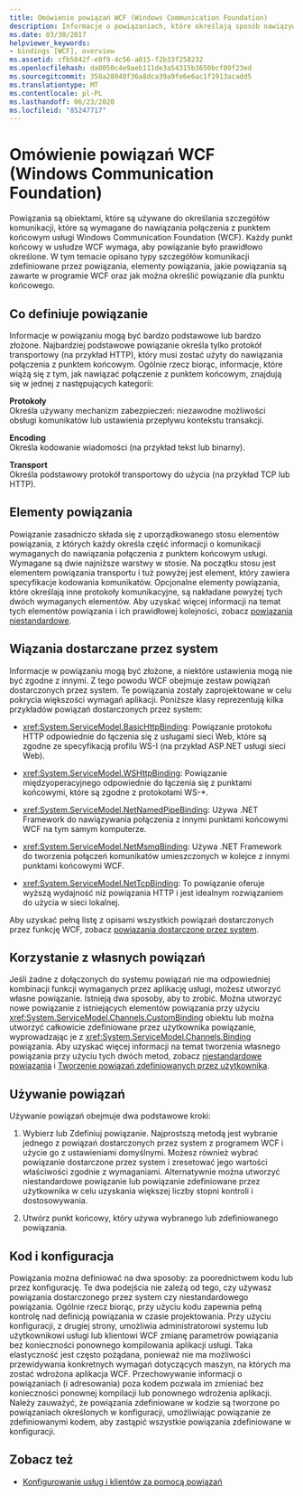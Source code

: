 ```yaml
---
title: Omówienie powiązań WCF (Windows Communication Foundation)
description: Informacje o powiązaniach, które określają sposób nawiązywania połączenia z usługą WCF, w tym elementy powiązania i sposób określania powiązania dla punktu końcowego usługi.
ms.date: 03/30/2017
helpviewer_keywords:
- bindings [WCF], overview
ms.assetid: cfb5842f-e0f9-4c56-a015-f2b33f258232
ms.openlocfilehash: da8050c4e9aeb111de3a54315b3650bcf09f23ed
ms.sourcegitcommit: 358a28048f36a8dca39a9fe6e6ac1f1913acadd5
ms.translationtype: MT
ms.contentlocale: pl-PL
ms.lasthandoff: 06/23/2020
ms.locfileid: "85247717"
---
```

# <a name="windows-communication-foundation-bindings-overview"></a>Omówienie powiązań WCF (Windows Communication Foundation)
Powiązania są obiektami, które są używane do określania szczegółów komunikacji, które są wymagane do nawiązania połączenia z punktem końcowym usługi Windows Communication Foundation (WCF). Każdy punkt końcowy w usłudze WCF wymaga, aby powiązanie było prawidłowo określone. W tym temacie opisano typy szczegółów komunikacji zdefiniowane przez powiązania, elementy powiązania, jakie powiązania są zawarte w programie WCF oraz jak można określić powiązanie dla punktu końcowego.  
  
## <a name="what-a-binding-defines"></a>Co definiuje powiązanie  
 Informacje w powiązaniu mogą być bardzo podstawowe lub bardzo złożone. Najbardziej podstawowe powiązanie określa tylko protokół transportowy (na przykład HTTP), który musi zostać użyty do nawiązania połączenia z punktem końcowym. Ogólnie rzecz biorąc, informacje, które wiążą się z tym, jak nawiązać połączenie z punktem końcowym, znajdują się w jednej z następujących kategorii:  
  
 **Protokoły**  
 Określa używany mechanizm zabezpieczeń: niezawodne możliwości obsługi komunikatów lub ustawienia przepływu kontekstu transakcji.  
  
 **Encoding**  
 Określa kodowanie wiadomości (na przykład tekst lub binarny).  
  
 **Transport**  
 Określa podstawowy protokół transportowy do użycia (na przykład TCP lub HTTP).  
  
## <a name="the-elements-of-a-binding"></a>Elementy powiązania  
 Powiązanie zasadniczo składa się z uporządkowanego stosu elementów powiązania, z których każdy określa część informacji o komunikacji wymaganych do nawiązania połączenia z punktem końcowym usługi. Wymagane są dwie najniższe warstwy w stosie. Na początku stosu jest elementem powiązania transportu i tuż powyżej jest element, który zawiera specyfikacje kodowania komunikatów. Opcjonalne elementy powiązania, które określają inne protokoły komunikacyjne, są nakładane powyżej tych dwóch wymaganych elementów. Aby uzyskać więcej informacji na temat tych elementów powiązania i ich prawidłowej kolejności, zobacz [powiązania niestandardowe](./extending/custom-bindings.md).  
  
## <a name="system-provided-bindings"></a>Wiązania dostarczane przez system  
 Informacje w powiązaniu mogą być złożone, a niektóre ustawienia mogą nie być zgodne z innymi. Z tego powodu WCF obejmuje zestaw powiązań dostarczonych przez system. Te powiązania zostały zaprojektowane w celu pokrycia większości wymagań aplikacji. Poniższe klasy reprezentują kilka przykładów powiązań dostarczonych przez system:  
  
- <xref:System.ServiceModel.BasicHttpBinding>: Powiązanie protokołu HTTP odpowiednie do łączenia się z usługami sieci Web, które są zgodne ze specyfikacją profilu WS-I (na przykład ASP.NET usługi sieci Web).  
  
- <xref:System.ServiceModel.WSHttpBinding>: Powiązanie międzyoperacyjnego odpowiednie do łączenia się z punktami końcowymi, które są zgodne z protokołami WS-*.  
  
- <xref:System.ServiceModel.NetNamedPipeBinding>: Używa .NET Framework do nawiązywania połączenia z innymi punktami końcowymi WCF na tym samym komputerze.  
  
- <xref:System.ServiceModel.NetMsmqBinding>: Używa .NET Framework do tworzenia połączeń komunikatów umieszczonych w kolejce z innymi punktami końcowymi WCF.  

- <xref:System.ServiceModel.NetTcpBinding>: To powiązanie oferuje wyższą wydajność niż powiązania HTTP i jest idealnym rozwiązaniem do użycia w sieci lokalnej.
  
 Aby uzyskać pełną listę z opisami wszystkich powiązań dostarczonych przez funkcję WCF, zobacz [powiązania dostarczone przez system](system-provided-bindings.md).  
  
## <a name="using-your-own-bindings"></a>Korzystanie z własnych powiązań  
 Jeśli żadne z dołączonych do systemu powiązań nie ma odpowiedniej kombinacji funkcji wymaganych przez aplikację usługi, możesz utworzyć własne powiązanie. Istnieją dwa sposoby, aby to zrobić. Można utworzyć nowe powiązanie z istniejących elementów powiązania przy użyciu <xref:System.ServiceModel.Channels.CustomBinding> obiektu lub można utworzyć całkowicie zdefiniowane przez użytkownika powiązanie, wyprowadzając je z <xref:System.ServiceModel.Channels.Binding> powiązania. Aby uzyskać więcej informacji na temat tworzenia własnego powiązania przy użyciu tych dwóch metod, zobacz [niestandardowe powiązania](./extending/custom-bindings.md) i [Tworzenie powiązań zdefiniowanych przez użytkownika](./extending/creating-user-defined-bindings.md).  
  
## <a name="using-bindings"></a>Używanie powiązań  
 Używanie powiązań obejmuje dwa podstawowe kroki:  
  
1. Wybierz lub Zdefiniuj powiązanie. Najprostszą metodą jest wybranie jednego z powiązań dostarczonych przez system z programem WCF i użycie go z ustawieniami domyślnymi. Możesz również wybrać powiązanie dostarczone przez system i zresetować jego wartości właściwości zgodnie z wymaganiami. Alternatywnie można utworzyć niestandardowe powiązanie lub powiązanie zdefiniowane przez użytkownika w celu uzyskania większej liczby stopni kontroli i dostosowywania.  
  
2. Utwórz punkt końcowy, który używa wybranego lub zdefiniowanego powiązania.  
  
## <a name="code-and-configuration"></a>Kod i konfiguracja  
 Powiązania można definiować na dwa sposoby: za poorednictwem kodu lub przez konfigurację. Te dwa podejścia nie zależą od tego, czy używasz powiązania dostarczonego przez system czy niestandardowego powiązania. Ogólnie rzecz biorąc, przy użyciu kodu zapewnia pełną kontrolę nad definicją powiązania w czasie projektowania. Przy użyciu konfiguracji, z drugiej strony, umożliwia administratorowi systemu lub użytkownikowi usługi lub klientowi WCF zmianę parametrów powiązania bez konieczności ponownego kompilowania aplikacji usługi. Taka elastyczność jest często pożądana, ponieważ nie ma możliwości przewidywania konkretnych wymagań dotyczących maszyn, na których ma zostać wdrożona aplikacja WCF. Przechowywanie informacji o powiązaniach (i adresowania) poza kodem pozwala im zmieniać bez konieczności ponownej kompilacji lub ponownego wdrożenia aplikacji. Należy zauważyć, że powiązania zdefiniowane w kodzie są tworzone po powiązaniach określonych w konfiguracji, umożliwiając powiązanie ze zdefiniowanymi kodem, aby zastąpić wszystkie powiązania zdefiniowane w konfiguracji.  
  
## <a name="see-also"></a>Zobacz też

- [Konfigurowanie usług i klientów za pomocą powiązań](using-bindings-to-configure-services-and-clients.md)
